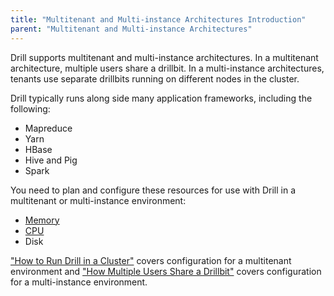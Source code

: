 ```yaml
---
title: "Multitenant and Multi-instance Architectures Introduction"
parent: "Multitenant and Multi-instance Architectures"
---
```


Drill supports multitenant and multi-instance architectures. In a multitenant architecture, multiple users share a drillbit. In a multi-instance architectures, tenants use separate drillbits running on different nodes in the cluster.

Drill typically runs along side many application frameworks, including the following:  

* Mapreduce  
* Yarn  
* HBase  
* Hive and Pig  
* Spark  

You need to plan and configure these resources for use with Drill in a multitenant or multi-instance environment: 

* [Memory]({{site.baseurl}}/docs/configuring-memory)  
* [CPU]({{site.baseurl}}/docs/how-to-manage-drill-cpu-resources)  
* Disk  

["How to Run Drill in a Cluster"]({{site.baseurl}}/docs/how-to-run-drill-in-a-cluster) covers configuration for a multitenant environment and ["How Multiple Users Share a Drillbit"]({{site.baseurl}}/docs/how-multiple-users-share-a-drillbit) covers configuration for a multi-instance environment.